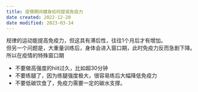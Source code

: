 ```yaml
---
title: 疫情期间健身如何提高免疫力
date created: 2022-12-20
date modified: 2023-03-14
---
```


规律的运动能提高免疫力，但这具有滞后性，往往1个月后才有增加。  
但另一个问题是，大重量训练后，身体会进入窗口期，此时免疫力反而急剧下降。所以在疫情的特殊窗口期

- 不要做高强度的hiit过久，比如超30分钟
- 不要练腿了，因为练腿强度极大，很容易练后大幅降低免疫力
- 不要低碳饮食了，免疫力需要一定的碳水支撑。
